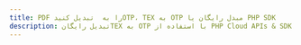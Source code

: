---title: PDF را به  تبدیل کنیدOTP، TEX به OTP مبدل رایگان یا PHP SDKdescription: تبدیل رایگانTEX به OTP با استفاده از PHP Cloud APIs & SDK همچنین اسناد PDF را در Cloud ایجاد، ویرایش و رندر کنید.---